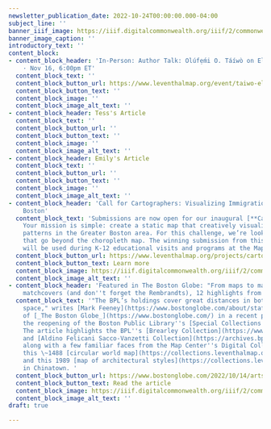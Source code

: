 ```yaml
---
newsletter_publication_date: 2022-10-24T00:00:00.000-04:00
subject_line: ''
banner_iiif_image: https://iiif.digitalcommonwealth.org/iiif/2/commonwealth:3f463526x/1023,1013,3223,999/1200,/0/default.jpg
banner_image_caption: ''
introductory_text: ''
content_block:
- content_block_header: 'In-Person: Author Talk: Olúfẹ́mi O. Táíwò on Elite Capture
    · Nov 16, 6:00pm ET'
  content_block_text: ''
  content_block_button_url: https://www.leventhalmap.org/event/taiwo-elite-capture/
  content_block_button_text: ''
  content_block_image: ''
  content_block_image_alt_text: ''
- content_block_header: Tess's Article
  content_block_text: ''
  content_block_button_url: ''
  content_block_button_text: ''
  content_block_image: ''
  content_block_image_alt_text: ''
- content_block_header: Emily's Article
  content_block_text: ''
  content_block_button_url: ''
  content_block_button_text: ''
  content_block_image: ''
  content_block_image_alt_text: ''
- content_block_header: 'Call for Cartographers: Visualizing Immigration in Greater
    Boston'
  content_block_text: 'Submissions are now open for our inaugural [**Cartography Challenge**](https://www.leventhalmap.org/projects/cartography-challenge/)**!**
    Your mission is simple: create a static map that creatively visualizes immigration
    patterns in the Greater Boston area. For this challenge, we’re looking for submissions
    that go beyond the choropleth map. The winning submission from this challenge
    will be used during K-12 educational visits and programs at the Map Center. '
  content_block_button_url: https://www.leventhalmap.org/projects/cartography-challenge/immigration-in-boston/
  content_block_button_text: Learn more
  content_block_image: https://iiif.digitalcommonwealth.org/iiif/2/commonwealth:0z709f75z/1653,963,5528,6422/,2000/0/default.jpg
  content_block_image_alt_text: ''
- content_block_header: 'Featured in The Boston Globe: "From maps to manuscripts to
    matchcovers (and don''t forget the Rembrandts), 12 highlights from the BPL"'
  content_block_text: '"The BPL’s holdings cover great distances in both time and
    space," writes [Mark Feeney](https://www.bostonglobe.com/about/staff-list/staff/mark-feeney/?p1=Article_Byline)
    of [_The Boston Globe_](https://www.bostonglobe.com/) in a recent piece celebrating
    the reopening of the Boston Public Library''s [Special Collections Department](https://www.bpl.org/special-collections/).
    The article highlights the BPL''s [Brearley Collection](https://www.digitalcommonwealth.org/collections/commonwealth:x346dr43s)
    and [Aldino Felicani Sacco-Vanzetti Collection](https://archives.bpl.org/repositories/2/resources/32)
    along with a few familiar faces from the Map Center''s Digital Collections Portal:
    this \~1488 [circular world map](https://collections.leventhalmap.org/search/commonwealth:q524n5934)
    and this 1989 [map of architectural styles](https://collections.leventhalmap.org/search/commonwealth:7h14cx372)
    in Chinatown. '
  content_block_button_url: https://www.bostonglobe.com/2022/10/14/arts/maps-manuscripts-matchcovers-dont-forget-rembrandts-12-highlights-bpl/
  content_block_button_text: Read the article
  content_block_image: https://iiif.digitalcommonwealth.org/iiif/2/commonwealth:7h14cx38b/833,228,3383,4374/,2000/0/default.jpg
  content_block_image_alt_text: ''
draft: true

---
```

